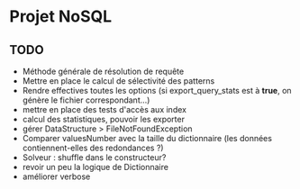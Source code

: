 # Projet NoSQL

## TODO 

* Méthode générale de résolution de requête
* Mettre en place le calcul de sélectivité des patterns
* Rendre effectives toutes les options (si export_query_stats est à **true**, on génère le fichier correspondant...)
* mettre en place des tests d'accès aux index
* calcul des statistiques, pouvoir les exporter
* gérer DataStructure > FileNotFoundException
* Comparer valuesNumber avec la taille du dictionnaire (les données contiennent-elles des redondances ?)
* Solveur : shuffle dans le constructeur?
* revoir un peu la logique de Dictionnaire
* améliorer verbose